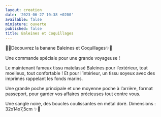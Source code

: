 ```yaml
---
layout: creation
date: '2023-06-27 10:38 +0200'
available: false
miniature: ouverte
published: false
title: Baleines et Coquillages
---
```

🌸✨Découvrez la banane Baleines et Coquillages✨🌸

Une commande spéciale pour une grande voyageuse !

Le maintenant fameux tissu matelassé Baleines pour l’extérieur, tout moelleux, tout confortable !
Et pour l’intérieur, un tissu soyeux avec des imprimés rappelant les fonds marins. 

Une grande poche principale et une moyenne poche à l’arrière, format passeport, pour garder vos affaires précieuses tout contre vous.

Une sangle noire, des boucles coulissantes en métal doré.
Dimensions : 32x14x7,5cm
✨🌸

